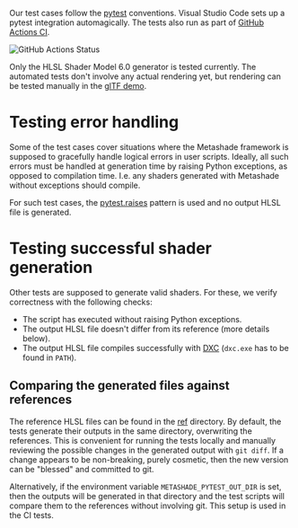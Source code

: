 Our test cases follow the [pytest](https://pytest.org/) conventions.
Visual Studio Code sets up a pytest integration automagically.
The tests also run as part of [GitHub Actions CI](https://github.com/ppenenko/metashade/actions).

![GitHub Actions Status](https://github.com/ppenenko/metashade/workflows/python-package.yml/badge.svg)

Only the HLSL Shader Model 6.0 generator is tested currently. The automated tests don't involve any actual rendering yet, but rendering can be tested manually in the [glTF demo](../gltfdemo).

# Testing error handling

Some of the test cases cover situations where the Metashade framework is supposed to gracefully handle logical errors in user scripts. Ideally, all such errors must be handled at generation time by raising Python exceptions, as opposed to compilation time. I.e. any shaders generated with Metashade without exceptions should compile.

For such test cases, the [pytest.raises](https://docs.pytest.org/en/stable/reference/reference.html?highlight=raises#pytest.raises) pattern is used and no output HLSL file is generated.

# Testing successful shader generation

Other tests are supposed to generate valid shaders. For these, we verify correctness with the following checks:
* The script has executed without raising Python exceptions.
* The output HLSL file doesn't differ from its reference (more details below).
* The output HLSL file compiles successfully with [DXC](https://github.com/microsoft/DirectXShaderCompiler) (`dxc.exe` has to be found in `PATH`).

## Comparing the generated files against references

The reference HLSL files can be found in the [ref](ref) directory.
By default, the tests generate their outputs in the same directory, overwriting the references.
This is convenient for running the tests locally and manually reviewing the possible changes in the generated output with `git diff`.
If a change appears to be non-breaking, purely cosmetic, then the new version can be "blessed" and committed to git.

Alternatively, if the environment variable `METASHADE_PYTEST_OUT_DIR` is set, then the outputs will be generated in that directory and the test scripts will compare them to the references without involving git.
This setup is used in the CI tests.
